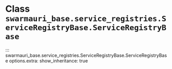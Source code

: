 # Class `swarmauri_base.service_registries.ServiceRegistryBase.ServiceRegistryBase`

::: swarmauri_base.service_registries.ServiceRegistryBase.ServiceRegistryBase
    options.extra:
      show_inheritance: true

